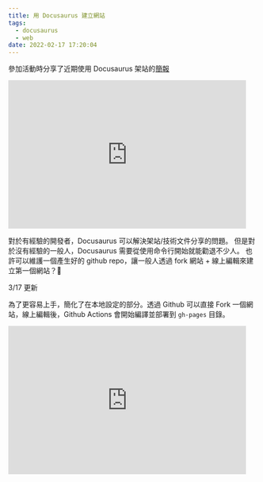 ```yaml
---
title: 用 Docusaurus 建立網站
tags:
  - docusaurus
  - web
date: 2022-02-17 17:20:04
---
```


參加活動時分享了近期使用 Docusaurus 架站的[簡報](https://docs.google.com/presentation/d/1qExnZFmrrLJ2Q4puypfSMuS6wB3b5jnyXVZVqE-FsSw/edit?usp=sharing)

<iframe src="https://docs.google.com/presentation/d/e/2PACX-1vSOdhpk9yJhLXASPbOaxA_mEIo0LKEhDUQaU7UHVXNlJT0whI9SO13kbhnCZ7Yae2PfiqXFomVA3IqY/embed?start=false&loop=false&delayms=3000" frameborder="0" width="480" height="299" allowfullscreen="true" mozallowfullscreen="true" webkitallowfullscreen="true"></iframe>

對於有經驗的開發者，Docusaurus 可以解決架站/技術文件分享的問題。
但是對於沒有經驗的一般人，Docusaurus 需要從使用命令行開始就能勸退不少人。
也許可以維護一個產生好的 github repo，讓一般人透過 fork 網站 + 線上編輯來建立第一個網站？🤔

3/17 更新

為了更容易上手，簡化了在本地設定的部分。透過 Github 可以直接 Fork 一個網站，線上編輯後，Github Actions 會開始編譯並部署到 `gh-pages` 目錄。

<iframe src="https://docs.google.com/presentation/d/e/2PACX-1vRV1xKcD329d_6z4fcefhebd4H46wgrp-INvIyNte11TpIAqCIHgkC8RYuCAM1mSCI7MRKVrCW30vGS/embed?start=false&loop=false&delayms=3000" frameborder="0" width="480" height="299" allowfullscreen="true" mozallowfullscreen="true" webkitallowfullscreen="true"></iframe>
